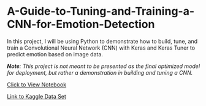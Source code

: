 # A-Guide-to-Tuning-and-Training-a-CNN-for-Emotion-Detection

In this project, I will be using Python to demonstrate how to build, tune, and train a Convolutional Neural Network (CNN) with Keras and Keras Tuner to predict emotion based on image data.

***Note**: This project is not meant to be presented as the final optimized model for deployment, but rather a demonstration in building and tuning a CNN.*

[Click to View Notebook](https://nbviewer.org/github/danplotkin/A-Guide-to-Tuning-and-Training-a-CNN-for-Emotion-Detection/blob/main/CNN%20for%20Emotion%20Detection.ipynb)

[Link to Kaggle Data Set](https://www.kaggle.com/datasets/ananthu017/emotion-detection-fer/code?datasetId=1028436&sortBy=commentCount)
